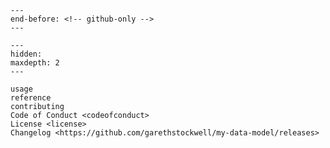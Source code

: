```{include} ../README.md
---
end-before: <!-- github-only -->
---
```

[license]: license
[contributor guide]: contributing
[command-line reference]: usage

```{toctree}
---
hidden:
maxdepth: 2
---

usage
reference
contributing
Code of Conduct <codeofconduct>
License <license>
Changelog <https://github.com/garethstockwell/my-data-model/releases>
```
